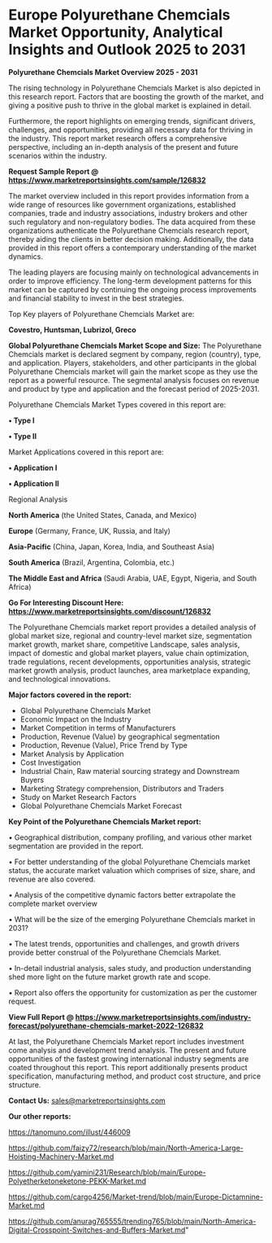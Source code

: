 # Europe Polyurethane Chemcials Market Opportunity, Analytical Insights and Outlook 2025 to 2031

<Strong> Polyurethane Chemcials Market Overview 2025 - 2031</strong>

The rising technology in Polyurethane Chemcials Market is also depicted in this research report. Factors that are boosting the growth of the market, and giving a positive push to thrive in the global market is explained in detail.

Furthermore, the report highlights on emerging trends, significant drivers, challenges, and opportunities, providing all necessary data for thriving in the industry. This report market research offers a comprehensive perspective, including an in-depth analysis of the present and future scenarios within the industry.

<strong>Request Sample Report @ <a href=https://www.marketreportsinsights.com/sample/126832>https://www.marketreportsinsights.com/sample/126832</a></strong>

The market overview included in this report provides information from a wide range of resources like government organizations, established companies, trade and industry associations, industry brokers and other such regulatory and non-regulatory bodies. The data acquired from these organizations authenticate the Polyurethane Chemcials research report, thereby aiding the clients in better decision making. Additionally, the data provided in this report offers a contemporary understanding of the market dynamics.

The leading players are focusing mainly on technological advancements in order to improve efficiency. The long-term development patterns for this market can be captured by continuing the ongoing process improvements and financial stability to invest in the best strategies.

Top Key players of Polyurethane Chemcials Market are:

<strong>Covestro, Huntsman, Lubrizol, Greco</strong>

<strong><b>Global Polyurethane Chemcials Market Scope and Size:</b></strong>
The Polyurethane Chemcials market is declared segment by company, region (country), type, and application. Players, stakeholders, and other participants in the global Polyurethane Chemcials market will gain the market scope as they use the report as a powerful resource. The segmental analysis focuses on revenue and product by type and application and the forecast period of 2025-2031.

Polyurethane Chemcials Market Types covered in this report are:

<strong>• Type I

• Type II</strong>

Market Applications covered in this report are:

<strong>• Application I

• Application II</strong> 

Regional Analysis

<strong>North America</strong> (the United States, Canada, and Mexico)

<strong>Europe</strong> (Germany, France, UK, Russia, and Italy)

<strong>Asia-Pacific</strong> (China, Japan, Korea, India, and Southeast Asia)

<strong>South America</strong> (Brazil, Argentina, Colombia, etc.)

<strong>The Middle East and Africa</strong> (Saudi Arabia, UAE, Egypt, Nigeria, and South Africa)

<strong>Go For Interesting Discount Here: <a href=https://www.marketreportsinsights.com/discount/126832>https://www.marketreportsinsights.com/discount/126832</a></strong>

The Polyurethane Chemcials market report provides a detailed analysis of global market size, regional and country-level market size, segmentation market growth, market share, competitive Landscape, sales analysis, impact of domestic and global market players, value chain optimization, trade regulations, recent developments, opportunities analysis, strategic market growth analysis, product launches, area marketplace expanding, and technological innovations.

<strong><b>Major factors covered in the report:</b></strong>
<ul>
  <li>Global Polyurethane Chemcials Market </li>
  <li>Economic Impact on the Industry</li>
  <li>Market Competition in terms of Manufacturers</li>
  <li>Production, Revenue (Value) by geographical segmentation</li>
  <li>Production, Revenue (Value), Price Trend by Type</li>
  <li>Market Analysis by Application</li>
  <li>Cost Investigation</li>
  <li>Industrial Chain, Raw material sourcing strategy and Downstream Buyers</li>
  <li>Marketing Strategy comprehension, Distributors and Traders</li>
  <li>Study on Market Research Factors</li>
  <li>Global Polyurethane Chemcials Market Forecast</li>
</ul>

<strong><b>Key Point of the Polyurethane Chemcials Market report:</b></strong>

• Geographical distribution, company profiling, and various other market segmentation are provided in the report.

• For better understanding of the global Polyurethane Chemcials market status, the accurate market valuation which comprises of size, share, and revenue are also covered.

• Analysis of the competitive dynamic factors better extrapolate the complete market overview

• What will be the size of the emerging Polyurethane Chemcials market in 2031?

• The latest trends, opportunities and challenges, and growth drivers provide better construal of the Polyurethane Chemcials Market.

• In-detail industrial analysis, sales study, and production understanding shed more light on the future market growth rate and scope.

• Report also offers the opportunity for customization as per the customer request.

<strong><b>View Full Report @ <a href=https://www.marketreportsinsights.com/industry-forecast/polyurethane-chemcials-market-2022-126832>https://www.marketreportsinsights.com/industry-forecast/polyurethane-chemcials-market-2022-126832</a></b></strong>


At last, the Polyurethane Chemcials Market report includes investment come analysis and development trend analysis. The present and future opportunities of the fastest growing international industry segments are coated throughout this report. This report additionally presents product specification, manufacturing method, and product cost structure, and price structure.

<strong>Contact Us:</strong>
sales@marketreportsinsights.com

<strong>Our other reports:</strong>

<a href=https://tanomuno.com/illust/446009>https://tanomuno.com/illust/446009</a>

<a href=https://github.com/faizy72/research/blob/main/North-America-Large-Hoisting-Machinery-Market.md>https://github.com/faizy72/research/blob/main/North-America-Large-Hoisting-Machinery-Market.md</a>

<a href=https://github.com/yamini231/Research/blob/main/Europe-Polyetherketoneketone-PEKK-Market.md>https://github.com/yamini231/Research/blob/main/Europe-Polyetherketoneketone-PEKK-Market.md</a>

<a href=https://github.com/cargo4256/Market-trend/blob/main/Europe-Dictamnine-Market.md>https://github.com/cargo4256/Market-trend/blob/main/Europe-Dictamnine-Market.md</a>

<a href=https://github.com/anurag765555/trending765/blob/main/North-America-Digital-Crosspoint-Switches-and-Buffers-Market.md>https://github.com/anurag765555/trending765/blob/main/North-America-Digital-Crosspoint-Switches-and-Buffers-Market.md</a>"
